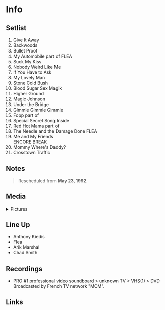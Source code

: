 # Info

## Setlist

1. Give It Away
2. Backwoods
3. Bullet Proof
4. My Automobile part of FLEA
5. Suck My Kiss
6. Nobody Weird Like Me
7. If You Have to Ask
8. My Lovely Man
9. Stone Cold Bush
10. Blood Sugar Sex Magik
11. Higher Ground
12. Magic Johnson
13. Under the Bridge
14. Gimmie Gimmie Gimmie
15. Fopp part of
16. Special Secret Song Inside
17. Red Hot Mama part of
18. The Needle and the Damage Done FLEA
29. Me and My Friends
<br>ENCORE BREAK
30. Mommy Where's Daddy?
31. Crosstown Traffic

## Notes

> Rescheduled from **May 23, 1992**.

## Media 

<details>
  <summary>Pictures</summary>
  <!--<img alt="Flyer" title="Flyer" src="_.jpg" height="200" />-->
</details>

## Line Up

* Anthony Kiedis
* Flea
* Arik Marshal
* Chad Smith

## Recordings

* PRO #1 professional video soundboard > unknown TV > VHS(1) > DVD Broadcasted by French TV network "MCM".

## Links
